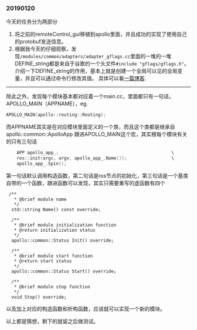 ### 20190120
今天的任务分为两部分
1. 将之前的remoteControl_gui移植到apollo里面，并且成功的实现了使用自己的protobuf发送信息。
2. 根据我今天的仔细观察，发现`/modules/common/adapters/adapter_gflags.cc`里面的一堆的一堆DEFINE_string都是来自于谷歌的一个头文件`#include "gflags/gflags.h"`。介绍一下DEFINE_string的作用，基本上就是创建一个全局可以见的全局变量，并且可以通过命令行修改其值。
具体可以看[一篇博客](https://blog.csdn.net/jcjc918/article/details/50876613).

***
除此之外，发现每个模块基本都对应着一个main.cc，里面都只有一句话，APOLLO_MAIN（APPNAME），eg.
```c
APOLLO_MAIN(apollo::routing::Routing);
```
而APPNAME其实是在对应模块里面定义的一个类，而且这个类都是继承自apollo::common::ApolloApp
跟进APOLLO_MAIN这个宏，其实根每个模块有关的只有三句话
```c
    APP apollo_app_;                                           \
    ros::init(argc, argv, apollo_app_.Name());                 \
    apollo_app_.Spin();  
```
第一句话默认调用构造函数，第二句话是ros节点的初始化，第三句话是一个基类自带的一个函数，跟进函数可以发现，其实只需要重写的虚函数有四个
```
 /**
   * @brief module name
   */
  std::string Name() const override;

  /**
   * @brief module initialization function
   * @return initialization status
   */
  apollo::common::Status Init() override;

  /**
   * @brief module start function
   * @return start status
   */
  apollo::common::Status Start() override;

  /**
   * @brief module stop function
   */
  void Stop() override;
```
以及加上对应的构造函数和析构函数，应该就可以实现一个新的模块。

以上都是猜想，剩下的就留之后做测试。
